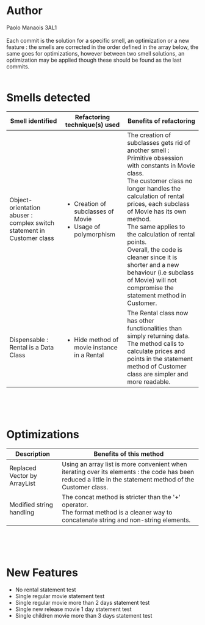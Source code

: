 # Author
Paolo Manaois 3AL1
<br><br>
Each commit is the solution for a specific smell, an optimization or a new feature : the smells are corrected in the order defined in the array below, the same goes for optimizations, however between two smell solutions, an optimization may be applied though these should be found as the last commits.
<br><br>

# Smells detected
Smell identified | Refactoring technique(s) used | Benefits of refactoring
 --- | --- | --- 
Object-orientation abuser : complex switch statement in Customer class | <ul><li>Creation of subclasses of Movie</li><li>Usage of polymorphism</li></ul> | The creation of subclasses gets rid of another smell : Primitive obsession with constants in Movie class.<br>The customer class no longer handles the calculation of rental prices, each subclass of Movie has its own method.<br>The same applies to the calculation of rental points.<br>Overall, the code is cleaner since it is shorter and a new behaviour (i.e subclass of Movie) will not compromise the statement method in Customer.
Dispensable : Rental is a Data Class | <ul><li>Hide method of movie instance in a Rental</li></ul> | The Rental class now has other functionalities than simply returning data.<br>The method calls to calculate prices and points in the statement method of Customer class are simpler and more readable.
<br><br><br>

# Optimizations
Description | Benefits of this method
 --- | --- 
Replaced Vector by ArrayList | Using an array list is more convenient when iterating over its elements : the code has been reduced a little in the statement method of the Customer class.
Modified string handling | The concat method is stricter than the '+' operator.<br>The format method is a cleaner way to concatenate string and non-string elements.
<br><br><br>

# New Features
<ul>
<li>No rental statement test</li>
<li>Single regular movie statement test</li>
<li>Single regular movie more than 2 days statement test</li>
<li>Single new release movie 1 day statement test</li>
<li>Single children movie more than 3 days statement test</li>
</ul>